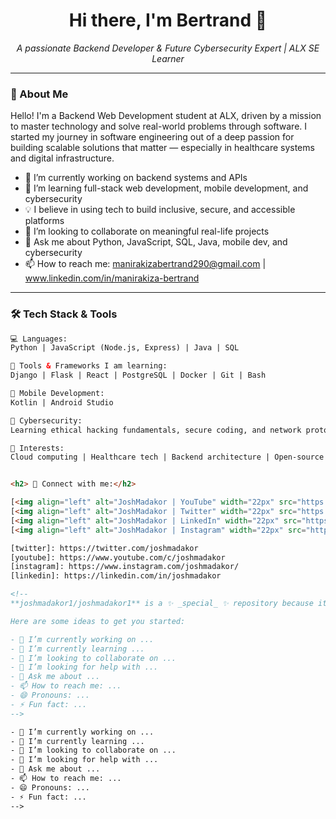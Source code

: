 <h1 align="center">Hi there, I'm Bertrand 👋</h1>
<p align="center">
  <i>A passionate Backend Developer & Future Cybersecurity Expert | ALX SE Learner</i>
</p>

---

### 🚀 About Me

Hello! I'm a Backend Web Development student at ALX, driven by a mission to master technology and solve real-world problems through software. I started my journey in software engineering out of a deep passion for building scalable solutions that matter — especially in healthcare systems and digital infrastructure.

- 🔭 I’m currently working on backend systems and APIs
- 🌱 I’m learning full-stack web development, mobile development, and cybersecurity
- 💡 I believe in using tech to build inclusive, secure, and accessible platforms
- 👯 I’m looking to collaborate on meaningful real-life projects
- 💬 Ask me about Python, JavaScript, SQL, Java, mobile dev, and cybersecurity
- 📫 How to reach me: manirakizabertrand290@gmail.com | www.linkedin.com/in/manirakiza-bertrand

---

### 🛠️ Tech Stack & Tools

```html
💻 Languages:
Python | JavaScript (Node.js, Express) | Java | SQL

🧰 Tools & Frameworks I am learning:
Django | Flask | React | PostgreSQL | Docker | Git | Bash

📱 Mobile Development:
Kotlin | Android Studio

🔐 Cybersecurity:
Learning ethical hacking fundamentals, secure coding, and network protocols

🧠 Interests:
Cloud computing | Healthcare tech | Backend architecture | Open-source contributions


<h2> 🤳 Connect with me:</h2>

[<img align="left" alt="JoshMadakor | YouTube" width="22px" src="https://cdn.jsdelivr.net/npm/simple-icons@v3/icons/youtube.svg" />][youtube]
[<img align="left" alt="JoshMadakor | Twitter" width="22px" src="https://cdn.jsdelivr.net/npm/simple-icons@v3/icons/twitter.svg" />][twitter]
[<img align="left" alt="JoshMadakor | LinkedIn" width="22px" src="https://cdn.jsdelivr.net/npm/simple-icons@v3/icons/linkedin.svg" />][linkedin]
[<img align="left" alt="JoshMadakor | Instagram" width="22px" src="https://cdn.jsdelivr.net/npm/simple-icons@v3/icons/instagram.svg" />][instagram]

[twitter]: https://twitter.com/joshmadakor
[youtube]: https://www.youtube.com/c/joshmadakor
[instagram]: https://www.instagram.com/joshmadakor/
[linkedin]: https://linkedin.com/in/joshmadakor

<!--
**joshmadakor1/joshmadakor1** is a ✨ _special_ ✨ repository because its `README.md` (this file) appears on your GitHub profile.

Here are some ideas to get you started:

- 🔭 I’m currently working on ...
- 🌱 I’m currently learning ...
- 👯 I’m looking to collaborate on ...
- 🤔 I’m looking for help with ...
- 💬 Ask me about ...
- 📫 How to reach me: ...
- 😄 Pronouns: ...
- ⚡ Fun fact: ...
-->

- 🔭 I’m currently working on ...
- 🌱 I’m currently learning ...
- 👯 I’m looking to collaborate on ...
- 🤔 I’m looking for help with ...
- 💬 Ask me about ...
- 📫 How to reach me: ...
- 😄 Pronouns: ...
- ⚡ Fun fact: ...
-->
